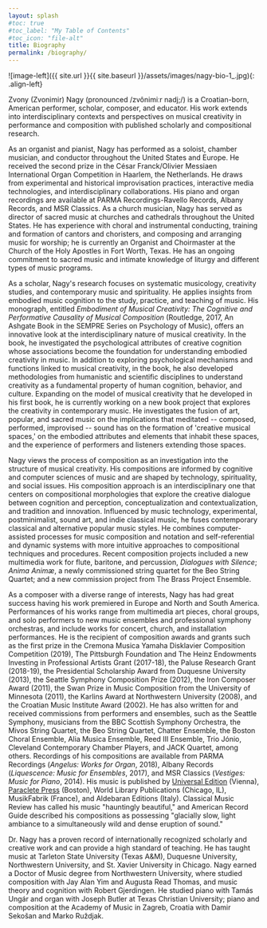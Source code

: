 ```yaml
---
layout: splash
#toc: true
#toc_label: "My Table of Contents"
#toc_icon: "file-alt"
title: Biography
permalink: /biography/
---
```


<!--![image-left]({{ site.url }}{{ site.baseurl }}/assets/images/Nagy-8_3x2.jpg){: .align-left}

<figure style="width: 300px" class="align-left">
  <img src="{{ site.url }}{{ site.baseurl }}/assets/images/Nagy-8_3x2.jpg" alt="">
</figure>
-->

![image-left]({{ site.url }}{{ site.baseurl }}/assets/images/nagy-bio-1_.jpg){: .align-left}

Zvony (Zvonimir) Nagy (pronounced /zvônimiːr nadj;/) is a Croatian-born, American performer, scholar, composer, and educator. His work extends into interdisciplinary contexts and perspectives on musical creativity in performance and composition with published scholarly and compositional research.

As an organist and pianist, Nagy has performed as a soloist, chamber musician, and conductor throughout the United States and Europe. He received the second prize in the César Franck/Olivier Messiaen International Organ Competition in Haarlem, the Netherlands. He draws from experimental and historical improvisation practices, interactive media technologies, and interdisciplinary collaborations. His piano and organ recordings are available at PARMA Recordings-Ravello Records, Albany Records, and MSR Classics. As a church musician, Nagy has served as director of sacred music at churches and cathedrals throughout the United States. He has experience with choral and instrumental conducting, training and formation of cantors and choristers, and composing and arranging music for worship; he is currently an Organist and Choirmaster at the Church of the Holy Apostles in Fort Worth, Texas. He has an ongoing commitment to sacred music and intimate knowledge of liturgy and different types of music programs.  

As a scholar, Nagy's research focuses on systematic musicology, creativity studies, and contemporary music and spirituality. He applies insights from embodied music cognition to the study, practice, and teaching of music. His monograph, entitled _Embodiment of Musical Creativity: The Cognitive and Performative Causality of Musical Composition_ (Routledge, 2017, An Ashgate Book in the SEMPRE Series on Psychology of Music), offers an innovative look at the interdisciplinary nature of musical creativity. In the book, he investigated the psychological attributes of creative cognition whose associations become the foundation for understanding embodied creativity in music. In addition to exploring psychological mechanisms and functions linked to musical creativity, in the book, he also developed methodologies from humanistic and scientific disciplines to understand creativity as a fundamental property of human cognition, behavior, and culture. Expanding on the model of musical creativity that he developed in his first book, he is currently working on a new book project that explores the creativity in contemporary music. He investigates the fusion of art, popular, and sacred music on the implications that meditated -- composed, performed, improvised -- sound has on the formation of 'creative musical spaces,' on the embodied attributes and elements that inhabit these spaces, and the experience of performers and listeners extending those spaces.

Nagy views the process of composition as an investigation into the structure of musical creativity. His compositions are informed by cognitive and computer sciences of music and are shaped by technology, spirituality, and social issues. His composition approach is an interdisciplinary one that centers on compositional morphologies that explore the creative dialogue between cognition and perception, conceptualization and contextualization, and tradition and innovation.  Influenced by music technology, experimental, postminimalist, sound art, and indie classical music, he fuses contemporary classical and alternative popular music styles. He combines computer-assisted processes for music composition and notation and self-referential and dynamic systems with more intuitive approaches to compositional techniques and procedures. Recent composition projects included a new multimedia work for flute, baritone, and percussion, _Dialogues with Silence_; _Anima Animæ_, a newly commissioned string quartet for the Beo String Quartet; and a new commission project from The Brass Project Ensemble.

As a composer with a diverse range of interests, Nagy has had great success having his work premiered in Europe and North and South America. Performances of his works range from multimedia art pieces, choral groups, and solo performers to new music ensembles and professional symphony orchestras, and include works for concert, church, and installation performances. He is the recipient of composition awards and grants such as the first prize in the Cremona Musica Yamaha Disklavier Composition Competition (2019), The Pittsburgh Foundation and The Heinz Endowments Investing in Professional Artists Grant (2017-18), the Paluse Research Grant (2018-19), the Presidential Scholarship Award from Duquesne University (2013), the Seattle Symphony Composition Prize (2012), the Iron Composer Award (2011), the Swan Prize in Music Composition from the University of Minnesota (2011), the Karlins Award at Northwestern University (2008), and the Croatian Music Institute Award (2002). He has also written for and received commissions from performers and ensembles, such as the Seattle Symphony, musicians from the BBC Scottish Symphony Orchestra, the Mivos String Quartet, the Beo String Quartet, Chatter Ensemble, the Boston Choral Ensemble, Alia Musica Ensemble, Reed III Ensemble, Trio Jónio, Cleveland Contemporary Chamber Players, and JACK Quartet, among others. Recordings of his compositions are available from PARMA Recordings (_Angelus: Works for Organ_, 2018), Albany Records (_Liquescence: Music for Ensembles_, 2017), and MSR Classics (_Vestiges: Music for Piano_, 2014). His music is published by <a href="https://www.universaledition.com/zvony-nagy-7865">Universal Edition</a> (Vienna), <a href="https://paracletesheetmusic.com/composer/zvonimir-nagy/">Paraclete Press</a> (Boston), World Library Publications (Chicago, IL), MusikFabrik (France), and Aldebaran Editions (Italy). Classical Music Review has called his music "hauntingly beautiful," and American Record Guide described his compositions as possessing "glacially slow, light ambiance to a simultaneously wild and dense eruption of sound."
<!--Nagy's research field is musical composition, creativity, and technology, and his areas of specialization are embodied music cognition, modern music and computer-assisted creativity.-->

Dr. Nagy has a proven record of internationally recognized scholarly and creative work and can provide a high standard of teaching. He has taught music at Tarleton State University (Texas A&M), Duquesne University, Northwestern University, and St. Xavier University in Chicago. Nagy earned a Doctor of Music degree from Northwestern University, where studied composition with Jay Alan Yim and Augusta Read Thomas, and music theory and cognition with Robert Gjerdingen. He studied piano with Tamás Ungár and organ with Joseph Butler at Texas Christian University; piano and composition at the Academy of Music in Zagreb, Croatia with Damir Sekošan and Marko Ruždjak.

<!--Zvony resides in Granbury, Texas, with his wife, Haley Nagy, and their sons Luka and Niko.-->

<!--Further details of Dr. Nagy’s academic work can be found here and at Duquesne University music faculty <a href="http://www.duq.edu/academics/faculty/zvonimir-nagy">faculty page</a>.-->

<!--A complete Curriculum Vitae is available by request.-->

<!--His creative and research work extends into interdisciplinary contexts and perspectives on music, forging connections between creativity and composition, technology and performance, psychology and philosophy.-->

<!--His current research focus is in systematic musicology, music theory, and performance studies, in particular on the application of insights from embodied cognition to the formal study and practice of creativity.-->
